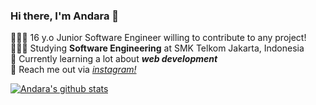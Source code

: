 ### Hi there, I'm Andara 👋

👩🏻‍💻 16 y.o Junior Software Engineer willing to contribute to any project!<br/>
👩🏻‍🎓 Studying **Software Engineering** at SMK Telkom Jakarta, Indonesia<br/>
🎨 Currently learning a lot about ***web development*** <br/>
💭 Reach me out via [_instagram!_](https://instagram.com/andarammw)<br/>      

[![Andara's github stats](https://github-readme-stats.vercel.app/api?username=mmoolyaa&count_private=true&show_icons=true&theme=react )](https://github.com/anuraghazra/github-readme-stats)

<!--
**mmoolyaa/mmoolyaa** is a ✨ _special_ ✨ repository because its `README.md` (this file) appears on your GitHub profile.
Here are some ideas to get you started:

- 🔭 I’m currently working on ...
- 🌱 I’m currently learning ...
- 👯 I’m looking to collaborate on ...
- 🤔 I’m looking for help with ...
- 💬 Ask me about ...
- 📫 How to reach me: ...
- 😄 Pronouns: ...
- ⚡ Fun fact: ...
-->
